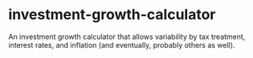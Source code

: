 # investment-growth-calculator
An investment growth calculator that allows variability by tax treatment, interest rates, and inflation (and eventually, probably others as well).